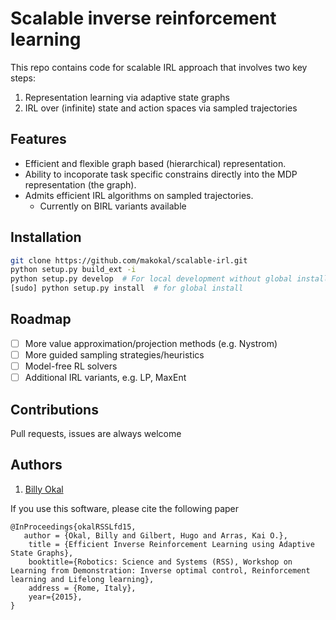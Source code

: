 # Scalable inverse reinforcement learning 
This repo contains code for scalable IRL approach that involves two key steps:
   1. Representation learning via adaptive state graphs
   2. IRL over (infinite) state and action spaces via sampled trajectories


## Features
- Efficient and flexible graph based (hierarchical) representation.
- Ability to incoporate task specific constrains directly into the MDP representation (the graph).
- Admits efficient IRL algorithms on sampled trajectories.
   - Currently on BIRL variants available

## Installation
```bash
git clone https://github.com/makokal/scalable-irl.git
python setup.py build_ext -i
python setup.py develop  # For local development without global install
[sudo] python setup.py install  # for global install
```

## Roadmap
- [ ] More value approximation/projection methods (e.g. Nystrom)
- [ ] More guided sampling strategies/heuristics
- [ ] Model-free RL solvers
- [ ] Additional IRL variants, e.g. LP, MaxEnt

## Contributions
Pull requests, issues are always welcome

## Authors
1. [Billy Okal](https://github.com/makokal)

If you use this software, please cite the following paper

```
@InProceedings{okalRSSLfd15,
   author = {Okal, Billy and Gilbert, Hugo and Arras, Kai O.},
    title = {Efficient Inverse Reinforcement Learning using Adaptive State Graphs},
    booktitle={Robotics: Science and Systems (RSS), Workshop on Learning from Demonstration: Inverse optimal control, Reinforcement learning and Lifelong learning},
    address = {Rome, Italy},
    year={2015},
}
```
